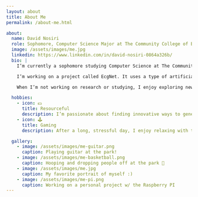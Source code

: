 ```yaml
---
layout: about
title: About Me
permalink: /about-me.html

about:
  name: David Nosiri
  role: Sophomore, Computer Science Major at The Community College of Baltimore County
  image: /assets/images/me.jpg
  linkedin: https://www.linkedin.com/in/david-nosiri-0864a326b/
  bio: |
    I’m currently a sophomore studying Computer Science at The Community College of Baltimore County, Maryland. I expect to graduate by Fall 2025.

    I’m working on a project called EcgNet. It uses a type of artificial intelligence to help doctors find heart problems by looking at ECG signals (the electrical signals from the heart). The system combines smart tools to understand patterns in the data, clean up the noise, and give clear results. The goal is to make heart disease diagnosis faster, more accurate, and easier to explain to doctors and patients.

    When I’m not working on research or studying, I enjoy exploring new income streams, gaming on my console , and working on some personal projects in my free time.

  hobbies:
    - icon: 💵
      title: Resourceful
      description: I’m passionate about finding innovative ways to generate revenue.
    - icon: 🕹️
      title: Gaming
      description: After a long, stressful day, I enjoy relaxing with the game to clear my mind and reset

  gallery:
    - image: /assets/images/me-guitar.png
      caption: Playing guitar at the park!
    - image: /assets/images/me-basketball.png
      caption: Hooping and dropping people off at the park 🏀
    - image: /assets/images/me.jpg
      caption: My favorite portrait of myself :)
    - image: /assets/images/me-pi.png
      caption: Working on a personal project w/ the Raspberry PI
---
```

